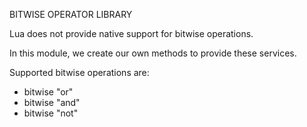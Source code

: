 BITWISE OPERATOR LIBRARY

Lua does not provide native support for bitwise operations. 

In this module, we create our own methods to provide these services.

Supported bitwise operations are:

- bitwise "or"
- bitwise "and"
- bitwise "not"
